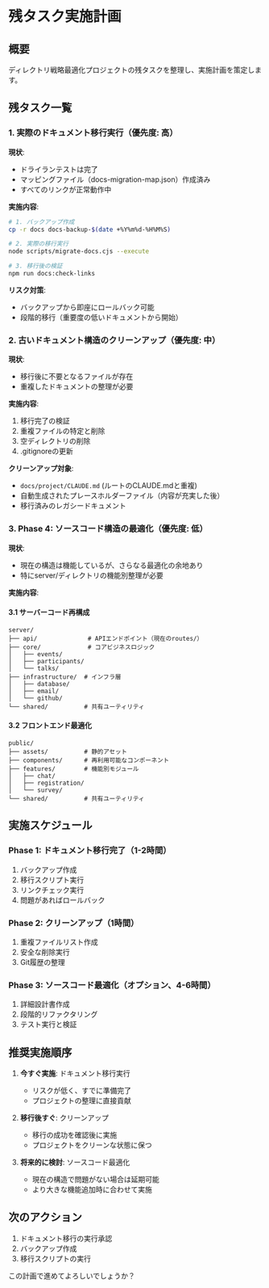 # 残タスク実施計画

## 概要

ディレクトリ戦略最適化プロジェクトの残タスクを整理し、実施計画を策定します。

## 残タスク一覧

### 1. 実際のドキュメント移行実行（優先度: 高）

**現状**:
- ドライランテストは完了
- マッピングファイル（docs-migration-map.json）作成済み
- すべてのリンクが正常動作中

**実施内容**:
```bash
# 1. バックアップ作成
cp -r docs docs-backup-$(date +%Y%m%d-%H%M%S)

# 2. 実際の移行実行
node scripts/migrate-docs.cjs --execute

# 3. 移行後の検証
npm run docs:check-links
```

**リスク対策**:
- バックアップから即座にロールバック可能
- 段階的移行（重要度の低いドキュメントから開始）

### 2. 古いドキュメント構造のクリーンアップ（優先度: 中）

**現状**:
- 移行後に不要となるファイルが存在
- 重複したドキュメントの整理が必要

**実施内容**:
1. 移行完了の検証
2. 重複ファイルの特定と削除
3. 空ディレクトリの削除
4. .gitignoreの更新

**クリーンアップ対象**:
- `docs/project/CLAUDE.md` (ルートのCLAUDE.mdと重複)
- 自動生成されたプレースホルダーファイル（内容が充実した後）
- 移行済みのレガシードキュメント

### 3. Phase 4: ソースコード構造の最適化（優先度: 低）

**現状**:
- 現在の構造は機能しているが、さらなる最適化の余地あり
- 特にserver/ディレクトリの機能別整理が必要

**実施内容**:

#### 3.1 サーバーコード再構成
```
server/
├── api/              # APIエンドポイント（現在のroutes/）
├── core/             # コアビジネスロジック
│   ├── events/
│   ├── participants/
│   └── talks/
├── infrastructure/  # インフラ層
│   ├── database/
│   ├── email/
│   └── github/
└── shared/          # 共有ユーティリティ
```

#### 3.2 フロントエンド最適化
```
public/
├── assets/          # 静的アセット
├── components/      # 再利用可能なコンポーネント
├── features/        # 機能別モジュール
│   ├── chat/
│   ├── registration/
│   └── survey/
└── shared/          # 共有ユーティリティ
```

## 実施スケジュール

### Phase 1: ドキュメント移行完了（1-2時間）
1. バックアップ作成
2. 移行スクリプト実行
3. リンクチェック実行
4. 問題があればロールバック

### Phase 2: クリーンアップ（1時間）
1. 重複ファイルリスト作成
2. 安全な削除実行
3. Git履歴の整理

### Phase 3: ソースコード最適化（オプション、4-6時間）
1. 詳細設計書作成
2. 段階的リファクタリング
3. テスト実行と検証

## 推奨実施順序

1. **今すぐ実施**: ドキュメント移行実行
   - リスクが低く、すでに準備完了
   - プロジェクトの整理に直接貢献

2. **移行後すぐ**: クリーンアップ
   - 移行の成功を確認後に実施
   - プロジェクトをクリーンな状態に保つ

3. **将来的に検討**: ソースコード最適化
   - 現在の構造で問題がない場合は延期可能
   - より大きな機能追加時に合わせて実施

## 次のアクション

1. ドキュメント移行の実行承認
2. バックアップ作成
3. 移行スクリプトの実行

この計画で進めてよろしいでしょうか？